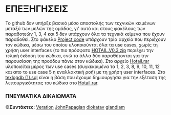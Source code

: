 # ΕΠΕΞΗΓΗΣΕΙΣ

Το github δεν υπήρξε βασικό μέσο αποστολής των τεχνικών κειμένων μεταξύ των μελών της ομάδας, γι' αυτό και στους φακέλους των παραδοτεών 1, 3, 4 και 5 
δεν υπάρχουν όλα τα τεχνικά κείμενα που έχουν παραδοθεί. Στο φάκελο [Project code](https://github.com/JohnPapagian/Tex_Log_CEID_TEAM/tree/main/Project%20code) υπάρχουν τρία αρχεία που περιέχουν τον κώδικα, μέσω του οποίου υλοποιούνται όλα τα use cases, χωρίς τη χρήση user interfaces (το πιο πρόσφατο [HOTAIL.V0.3.zip](https://github.com/JohnPapagian/Tex_Log_CEID_TEAM/blob/main/Project%20code/HOTAIL.V0.3.zip) περιέχει την τελική έκδοση του κώδικα, ενώ τα άλλα δύο παραθέτονται για την παρουσίαση της προόδου πάνω στον κώδικα). 
Στο αρχείο [Hotail.rar](https://github.com/JohnPapagian/Tex_Log_CEID_TEAM/blob/main/Hotail.rar) υλοποιείται μέρος των use cases (συγκεκριμένα τα 1, 2, 3, 8, 9, 10, 11, 12 και απο το use case 5 η εναλλακτική ροή) με τη χρήση user interfaces.
Στο [texlogdb (1).sql](https://github.com/JohnPapagian/Tex_Log_CEID_TEAM/blob/main/texlogdb%20(1).sql) είναι η βάση που έχουμε δημιουργήσει για την εξέταση της λειτουργικότητας του κώδικα στο [Hotail.rar](https://github.com/JohnPapagian/Tex_Log_CEID_TEAM/blob/main/Hotail.rar).
  
### ΠΝΕΥΜΑΤΙΚΑ ΔΙΚΑΙΩΜΑΤΑ
 &copy;**Συντάκτες**: [Veration](https://github.com/Veration) [JohnPapagian](https://github.com/JohnPapagian) [diokatav](https://github.com/diokatav) [giandiam](https://github.com/giandiam)
  
  
